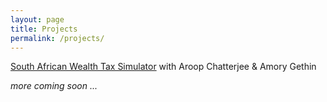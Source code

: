 ```yaml
---
layout: page
title: Projects
permalink: /projects/
---
```


[South African Wealth Tax Simulator](https://dataforpublicpolicy.shinyapps.io/south-african-wealth-tax-simulator) with Aroop Chatterjee & Amory Gethin

<i> more coming soon ... </i>

